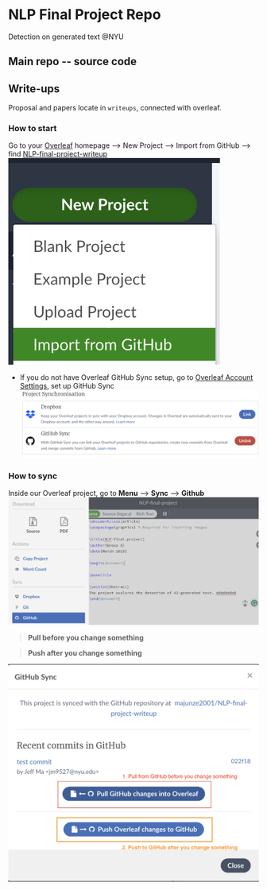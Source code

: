 # NLP Final Project Repo 
Detection on generated text @NYU

## Main repo -- source code


## Write-ups 
Proposal and papers locate in `writeups`, connected with overleaf. 

### How to start
Go to your [Overleaf](https://www.overleaf.com/project) homepage --> New Project --> Import from GitHub --> find [NLP-final-project-writeup](https://github.com/majunze2001/NLP-final-project-writeup)
![create](images/create.png)
- If you do not have Overleaf GitHub Sync setup, go to [Overleaf Account Settings](https://www.overleaf.com/user/settings), set up GitHub Sync
  ![connect](images/connect.png)

### How to sync
Inside our Overleaf project, go to **Menu** --> **Sync** --> **Github**
![syncmenu](images/syncmenu.png)
> **Pull before you change something**

> **Push after you change something**

![sync](images/sync.png)



